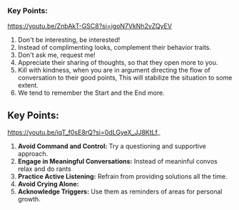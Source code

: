 ### Key Points:
https://youtu.be/ZnbAkT-GSC8?si=igoN7VkNh2vZQyEV
1. Don't be interesting, be interested!
2. Instead of complimenting looks, complement their behavior traits.
3. Don't ask me, request me!
4. Appreciate their sharing of thoughts, so that they open more to you.
5. Kill with kindness, when you are in argument directing the flow of conversation to their good points,
     This will stabilize the situation to some extent.
6. We tend to remember the Start and the End more.


## Key Points:
https://youtu.be/iqT_f0sE8rQ?si=0dLGyeX_JJ8KtLf_

1. **Avoid Command and Control:** Try a questioning and supportive approach.
2. **Engage in Meaningful Conversations:** Instead of meaninful convos relax and do rants
3. **Practice Active Listening:** Refrain from providing solutions all the time.
4. **Avoid Crying Alone:**
5. **Acknowledge Triggers:** Use them as reminders of areas for personal growth.